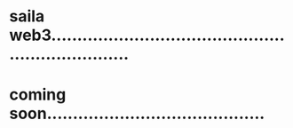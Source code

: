 # saila web3....................................................................
# coming soon..........................................
